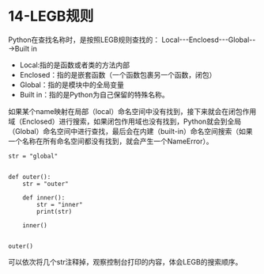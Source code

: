# 14-LEGB规则

Python在查找名称时，是按照LEGB规则查找的：
    Local---Encloesd---Global--->Built in


- Local:指的是函数或者类的方法内部
- Enclosed：指的是嵌套函数（一个函数包裹另一个函数，闭包）
- Global：指的是模块中的全局变量
- Built in：指的是Python为自己保留的特殊名称。


如果某个name映射在局部（local）命名空间中没有找到，接下来就会在闭包作用域（Enclosed）进行搜索，如果闭包作用域也没有找到，Python就会到全局（Global）命名空间中进行查找，最后会在内建（built-in）命名空间搜索（如果一个名称在所有命名空间都没有找到，就会产生一个NameError）。


```
str = "global"


def outer():
    str = "outer"

    def inner():
        str = "inner"
        print(str)

    inner()


outer()
```

可以依次将几个str注释掉，观察控制台打印的内容，体会LEGB的搜索顺序。